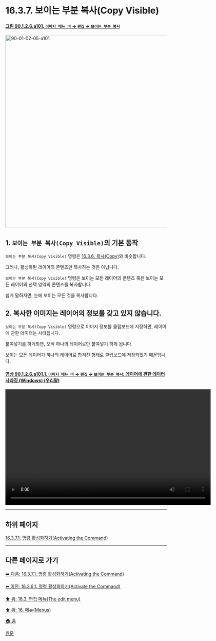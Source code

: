 # 16.3.7. 보이는 부분 복사(Copy Visible)

<a id="90-01-02-06-a101"></a>

#### [그림 90.1.2.6.a101. `이미지 메뉴 바` → `편집` → `보이는 부분 복사`](./90-01-02-06-copy_visible.md#90-01-02-06-a101)
<img width="980" height="601" alt="90-01-02-05-a101" src="https://github.com/user-attachments/assets/0ae4d063-ab7f-41a6-a65b-8bb33a4e027a" />

<a id="16-03-07-s1"></a>

## 1. `보이는 부분 복사(Copy Visible)`의 기본 동작

`보이는 부분 복사(Copy Visible)` 명령은 [16.3.6. 복사(Copy)](./16-03-06-00-copy.md)와 비슷합니다.

그러나, 활성화된 레이어의 콘텐츠만 복사하는 것은 아닙니다.

`보이는 부분 복사(Copy Visible)` 명령은 보이는 모든 레이어의 콘텐츠 혹은 보이는 모든 레이어의 선택 영역의 콘텐츠를 복사합니다. 

쉽게 말하자면, 눈에 보이는 모든 것을 복사합니다.

<a id="16-03-07-s2"></a>

## 2. 복사한 이미지는 레이어의 정보를 갖고 있지 않습니다.

`보이는 부분 복사(Copy Visible)` 명령으로 이미지 정보를 클립보드에 저장하면, 레이어에 관한 데이터는 사라집니다.

붙여넣기를 하게되면, 오직 하나의 레이어로만 붙여넣기 하게 됩니다.

보이는 모든 레이어가 하나의 레이어로 합쳐진 형태로 클립보드에 저장되었기 때문입니다.

<a id="90-01-02-06-a101-01"></a>

#### [영상 90.1.2.6.a101.1. `이미지 메뉴 바` → `편집` → `보이는 부분 복사`: 레이어에 관한 데이터 사라짐 (Windows) (우리말)](./90-01-02-06-copy_visible.md#90-01-02-06-a101-01)
<video controls="controls" width="640" height="360" src="https://github.com/user-attachments/assets/c619215c-f5ed-4bb4-bb9e-8a182e753368"></video>

***

## 하위 페이지

[16.3.7.1. 명령 활성화하기(Activating the Command)](./16-03-07-01-activating_the_command.md)

***

## 다른 페이지로 가기

[➡️ 다음: 16.3.7.1. 명령 활성화하기(Activating the Command)](./16-03-07-01-activating_the_command.md)

[⬅️ 이전: 16.3.6.1. 명령 활성화하기(Activate the Command)](./16-03-06-01-activate_the_command.md)

[⬆️ 위: 16.3. 편집 메뉴(The edit menu)](./16-03-00-the-edit-menu.md)

[⬆️ 위: 16. 메뉴(Menus)](./16-00-menus.md)

[🏠 홈](./00-home.md)

[원문](https://docs.gimp.org/2.10/ko/gimp-edit-copy-visible.html)
